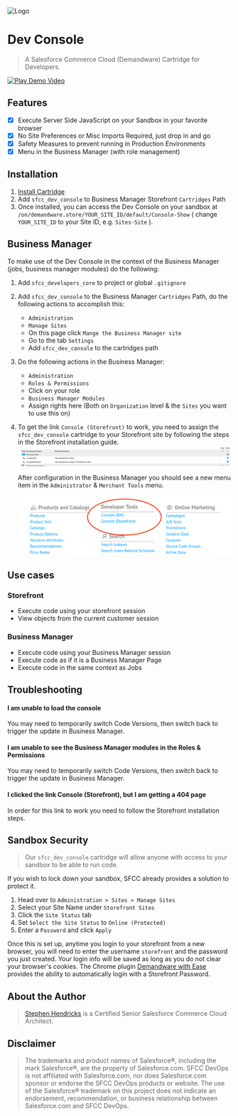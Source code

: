 ![Logo](https://sfccdevops.s3.amazonaws.com/logo-128.png "Logo")

Dev Console
===

> A Salesforce Commerce Cloud (Demandware) Cartridge for Developers.

[![Play Demo Video](https://sfccdevops.s3.amazonaws.com/dc-video-still.png)](https://vimeo.com/476962367/5c830f9227 "Play Demo Video")

## Features

- [X] Execute Server Side JavaScript on your Sandbox in your favorite browser
- [X] No Site Preferences or Misc Imports Required, just drop in and go
- [X] Safety Measures to prevent running in Production Environments
- [X] Menu in the Business Manager (with role management)

Installation
---

1. [Install Cartridge](../../README.md#installation)
2. Add `sfcc_dev_console` to Business Manager Storefront `Cartridges` Path
3. Once installed, you can access the Dev Console on your sandbox at `/on/demandware.store/YOUR_SITE_ID/default/Console-Show` ( change `YOUR_SITE_ID` to your Site ID, e.g. `Sites-Site` ).

Business Manager
---

To make use of the Dev Console in the context of the Business Manager (jobs, business manager modules) do the following:

1. Add `sfcc_developers_core` to project or global `.gitignore`
2. Add `sfcc_dev_console` to the Business Manager `Cartridges` Path, do the following actions to accomplish this:
    * `Administration`
    * `Manage Sites`
    *  On this page click `Mange the Business Manager site`
    *  Go to the tab `Settings`
    *  Add `sfcc_dev_console` to the cartridges path
3. Do the following actions in the Business Manager:
    * `Administration`
    * `Roles & Permissions`
    *  Click on your role
    * `Business Manager Modules`
    *  Assign rights here (Both on `Organization` level & the `Sites` you want to use this on)
4. To get the link `Console (Storefront)` to work, you need to assign the `sfcc_dev_console` cartridge to your Storefront site by following the steps in the Storefront installation guide.
    ![business-manager-modules.png](documentation/business-manager-modules.png)

    After configuration in the Business Manager you should see a new menu item in the `Administrator` & `Merchant Tools` menu.

    ![merchant-tools-menu.png](documentation/merchant-tools-menu.png)

Use cases
---
### Storefront

* Execute code using your storefront session
* View objects from the current customer session

### Business Manager

* Execute code using your Business Manager session
* Execute code as if it is a Business Manager Page
* Execute code in the same context as Jobs

Troubleshooting
---
#### I am unable to load the console

You may need to temporarily switch Code Versions, then switch back to trigger the update in Business Manager.

#### I am unable to see the Business Manager modules in the Roles & Permissions

You may need to temporarily switch Code Versions, then switch back to trigger the update in Business Manager.

#### I clicked the link Console (Storefront), but I am getting a 404 page

In order for this link to work you need to follow the Storefront installation steps.

Sandbox Security
---

> Our `sfcc_dev_console` cartridge will allow anyone with access to your sandbox to be able to run code.

If you wish to lock down your sandbox, SFCC already provides a solution to protect it.

1. Head over to `Administration > Sites > Manage Sites`
2. Select your Site Name under `Storefront Sites`
3. Click the `Site Status` tab
4. Set `Select the Site Status` to `Online (Protected)`
5. Enter a `Password` and click `Apply`

Once this is set up, anytime you login to your storefront from a new browser, you will need to enter the username `storefront` and the password you just created. Your login info will be saved as long as you do not clear your browser's cookies. The Chrome plugin [Demandware with Ease](https://chrome.google.com/webstore/detail/demandware-with-ease/ffhabonelknmejmdnekedmijlhebpcio) provides the ability to automatically login with a Storefront Password.

About the Author
---

> [Stephen Hendricks](https://github.com/z1haze) is a Certified Senior Salesforce Commerce Cloud Architect.

Disclaimer
---

> The trademarks and product names of Salesforce®, including the mark Salesforce®, are the property of Salesforce.com. SFCC DevOps is not affiliated with Salesforce.com, nor does Salesforce.com sponsor or endorse the SFCC DevOps products or website. The use of the Salesforce® trademark on this project does not indicate an endorsement, recommendation, or business relationship between Salesforce.com and SFCC DevOps.

